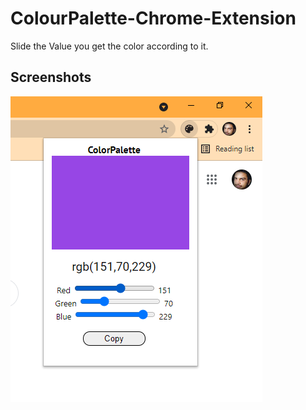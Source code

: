 # ColourPalette-Chrome-Extension
Slide the Value you get the color according to it.
## Screenshots

![iNotes UI](https://github.com/SatyamAaditya/ColourPalette-Chrome-Extension/blob/Projects/Screenshot%20(555).png)

  

